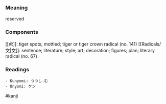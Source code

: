 ### Meaning

reserved

### Components

[[虍]]: tiger spots; mottled; tiger or tiger crown radical (no. 141) [[Radicals/文|文]]: sentence; literature; style; art; decoration; figures; plan; literary radical (no. 67)

### Readings

```
- Kunyomi: つつし.む
- Onyomi: ケン
```

#kanji